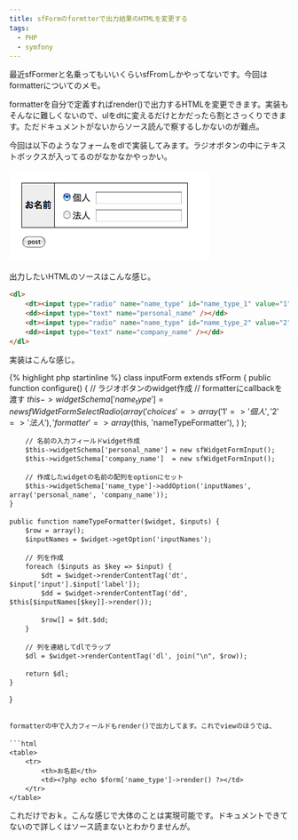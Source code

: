 ```yaml
---
title: sfFormのformtterで出力結果のHTMLを変更する
tags: 
  - PHP
  - symfony
---
```


最近sfFormerと名乗ってもいいくらいsfFromしかやってないです。今回はformatterについてのメモ。

formatterを自分で定義すればrender()で出力するHTMLを変更できます。実装もそんなに難しくないので、ulをdtに変えるだけとかだったら割とさっくりできます。ただドキュメントがないからソース読んで察するしかないのが難点。

今回は以下のようなフォームをdlで実装してみます。ラジオボタンの中にテキストボックスが入ってるのがなかなかやっかい。

![フォームのキャプチャ](/img/posts/2009-05-04-04022049/form.png)

出力したいHTMLのソースはこんな感じ。

```html
<dl>
    <dt><input type="radio" name="name_type" id="name_type_1" value="1" /><label for="name_type_1">個人</label></dt>
    <dd><input type="text" name="personal_name" /></dd>
    <dt><input type="radio" name="name_type" id="name_type_2" value="2" /><label for="name_type_2">法人</label></dt>
    <dd><input type="text" name="company_name" /></dd>
</dl>
```

実装はこんな感じ。

{% highlight php startinline %}
class inputForm extends sfForm
{
    public function configure() {
        // ラジオボタンのwidget作成
        // formatterにcallbackを渡す
        $this->widgetSchema['name_type'] = new sfWidgetFormSelectRadio(
            array(
                'choices' => array('1' => '個人', '2' => '法人'),
                'formatter' => array($this, 'nameTypeFormatter'),
            )
        );

        // 名前の入力フィールドwidget作成
        $this->widgetSchema['personal_name'] = new sfWidgetFormInput();
        $this->widgetSchema['company_name']  = new sfWidgetFormInput();

        // 作成したwidgetの名前の配列をoptionにセット
        $this->widgetSchema['name_type']->addOption('inputNames', array('personal_name', 'company_name'));
    }

    public function nameTypeFormatter($widget, $inputs) {
        $row = array();
        $inputNames = $widget->getOption('inputNames');

        // 列を作成
        foreach ($inputs as $key => $input) {
            $dt = $widget->renderContentTag('dt', $input['input'].$input['label']);
            $dd = $widget->renderContentTag('dd', $this[$inputNames[$key]]->render());
            
            $row[] = $dt.$dd;
        }

        // 列を連結してdlでラップ
        $dl = $widget->renderContentTag('dl', join("\n", $row));

        return $dl;
    }
}
```

formatterの中で入力フィールドもrender()で出力してます。これでviewのほうでは、

```html
<table>
    <tr>
        <th>お名前</th>
        <td><?php echo $form['name_type']->render() ?></td>
    </tr>
</table>
```

これだけでおｋ。こんな感じで大体のことは実現可能です。ドキュメントできてないので詳しくはソース読まないとわかりませんが。
